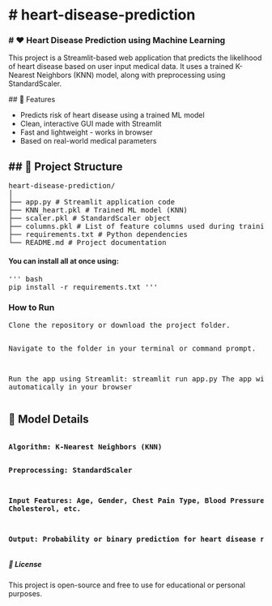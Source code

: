 
<h1> # heart-disease-prediction </h1>

<h3> # ❤️ Heart Disease Prediction using Machine Learning </h3>

<p>This project is a Streamlit-based web application that predicts the likelihood of heart disease based on user input medical data. It uses a trained K-Nearest Neighbors (KNN) model, along with preprocessing using StandardScaler. </p>
## 🚀 Features
<ul>
  <li> Predicts risk of heart disease using a trained ML model </li>
  <li> Clean, interactive GUI made with Streamlit</li>
   <li>Fast and lightweight - works in browser</li>
   <li>Based on real-world medical parameters</li>
</ul>

<h2> ## 📁 Project Structure </h2>
<pre>
heart-disease-prediction/
│
├── app.py # Streamlit application code
├── KNN_heart.pkl # Trained ML model (KNN)
├── scaler.pkl # StandardScaler object
├── columns.pkl # List of feature columns used during training
├── requirements.txt # Python dependencies
└── README.md # Project documentation
</pre>


<h4>You can install all at once using:</h4>

<pre>
''' bash
pip install -r requirements.txt '''  </pre>

<h3>How to Run</h3>
<pre>
Clone the repository or download the project folder.

Navigate to the folder in your terminal or command prompt.

Run the app using Streamlit:
   streamlit run app.py
The app will open automatically in your browser
</pre>
<h2>🧠 Model Details</h2>
<pre><b>
Algorithm: K-Nearest Neighbors (KNN)

Preprocessing: StandardScaler

Input Features: Age, Gender, Chest Pain Type, Blood Pressure, Cholesterol, etc.

Output: Probability or binary prediction for heart disease risk
</b>
</pre>
<h5>📄 License</h5>
<p>
This project is open-source and free to use for educational or personal purposes.</p>


